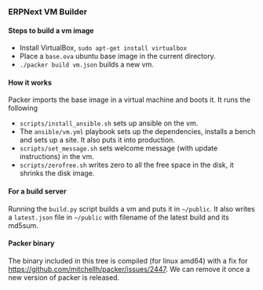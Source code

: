 ### ERPNext VM Builder

#### Steps to build a vm image

* Install VirtualBox, `sudo apt-get install virtualbox`
* Place a `base.ova` ubuntu base image in the current directory.
* `./packer build vm.json` builds a new vm.

#### How it works

Packer imports the base image in a virtual machine and boots it. It runs the following

* `scripts/install_ansible.sh` sets up ansible on the vm.
* The `ansible/vm.yml` playbook sets up the dependencies, installs a bench and sets up a site. It also puts it into production.
* `scripts/set_message.sh` sets welcome message (with update instructions) in the vm.
* `scripts/zerofree.sh` writes zero to all the free space in the disk, it shrinks the disk image.

#### For a build server

Running the `build.py` script builds a vm and puts it in `~/public`. It also writes a `latest.json` file in `~/public` with filename of the latest build and its md5sum.

#### Packer binary

The binary included in this tree is compiled (for linux amd64) with a fix for https://github.com/mitchellh/packer/issues/2447. We can remove it once a new version of packer is released.

